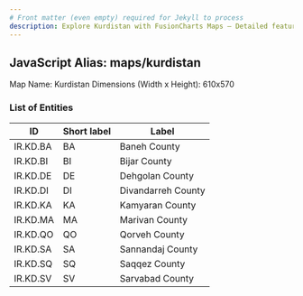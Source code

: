 ```yaml
---
# Front matter (even empty) required for Jekyll to process
description: Explore Kurdistan with FusionCharts Maps – Detailed features for seamless integration. Try now & enhance your data visualization today! 
---
```


## JavaScript Alias: maps/kurdistan

Map Name: Kurdistan
Dimensions (Width x Height): 610x570





### List of Entities

ID | Short label | Label
---|---|---|
IR.KD.BA|BA|Baneh County
IR.KD.BI|BI|Bijar County
IR.KD.DE|DE|Dehgolan County
IR.KD.DI|DI|Divandarreh County
IR.KD.KA|KA|Kamyaran County
IR.KD.MA|MA|Marivan County
IR.KD.QO|QO|Qorveh County
IR.KD.SA|SA|Sannandaj County
IR.KD.SQ|SQ|Saqqez County
IR.KD.SV|SV|Sarvabad County